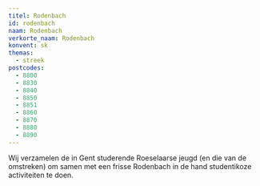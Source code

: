```yaml
---
titel: Rodenbach
id: rodenbach
naam: Rodenbach
verkorte_naam: Rodenbach
konvent: sk
themas:
  - streek
postcodes:
  - 8800
  - 8830
  - 8840
  - 8850
  - 8851
  - 8860
  - 8870
  - 8880
  - 8890
---
```


Wij verzamelen de in Gent studerende Roeselaarse jeugd (en die van de omstreken) om samen met een frisse Rodenbach in de hand studentikoze activiteiten te doen.
